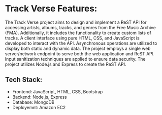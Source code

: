 # Track Verse Features:
The Track Verse project aims to design and implement a ReST API for accessing artists, albums, tracks, and genres from the Free Music Archive (FMA). Additionally, it includes the functionality to create custom lists of tracks. A client interface using pure HTML, CSS, and JavaScript is developed to interact with the API. Asynchronous operations are utilized to display both static and dynamic data. The project employs a single web server/network endpoint to serve both the web application and ReST API. Input sanitization techniques are applied to ensure data security. The project utilizes Node.js and Express to create the ReST API.

## Tech Stack:

- Frontend: JavaScript, HTML, CSS, Bootstrap
- Backend: Node.js, Express
- Database: MongoDB
- Deployemnt: Amazon EC2 

